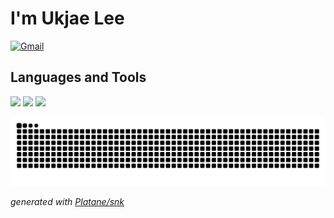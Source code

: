 # I'm Ukjae Lee


[![Gmail](https://img.shields.io/badge/Gmail-d14836?style=flat&logo=Gmail&logoColor=white)](mailto:ukjae29@gmail.com)


## Languages and Tools ##

<p align="left">
  <img src="https://i.giphy.com/media/eNAsjO55tPbgaor7ma/200w.webp" width="50">
  <img src="https://media3.giphy.com/media/ln7z2eWriiQAllfVcn/200w.webp" width="50">
  <img src="https://i.giphy.com/media/IdyAQJVN2kVPNUrojM/200.webp" width="50">
</p>

<picture>
  <source media="(prefers-color-scheme: dark)" srcset="https://raw.githubusercontent.com/Gryffindor0ne/Gryffindor0ne/output/github-contribution-grid-snake-dark.svg">
  <source media="(prefers-color-scheme: light)" srcset="https://raw.githubusercontent.com/Gryffindor0ne/Gryffindor0ne/output/github-contribution-grid-snake.svg">
  <img alt="github contribution grid snake animation" src="https://raw.githubusercontent.com/Gryffindor0ne/Gryffindor0ne/output/github-contribution-grid-snake.svg">
</picture>

_generated with [Platane/snk](https://github.com/Platane/snk)_





